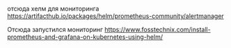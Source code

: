 отсюда хелм для мониторинга
https://artifacthub.io/packages/helm/prometheus-community/alertmanager


Отсюда запустился мониторинг
https://www.fosstechnix.com/install-prometheus-and-grafana-on-kubernetes-using-helm/